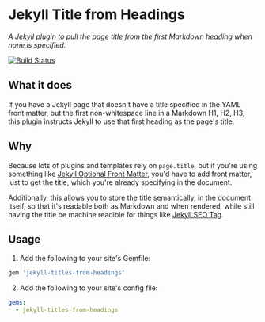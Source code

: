 # Jekyll Title from Headings

*A Jekyll plugin to pull the page title from the first Markdown heading when none is specified.*

[![Build Status](https://travis-ci.org/benbalter/jekyll-title-from-headings.svg?branch=master)](https://travis-ci.org/benbalter/jekyll-title-from-headings)

## What it does

If you have a Jekyll page that doesn't have a title specified in the YAML front matter, but the first non-whitespace line in a Markdown H1, H2, H3, this plugin instructs Jekyll to use that first heading as the page's title.

## Why

Because lots of plugins and templates rely on `page.title`, but if you're using something like [Jekyll Optional Front Matter](https://github.com/benbalter/jekyll-optional-front-matter), you'd have to add front matter, just to get the title, which you're already specifying in the document.

Additionally, this allows you to store the title semantically, in the document itself, so that it's readable both as Markdown and when rendered, while still having the title be machine readible for things like [Jekyll SEO Tag](https://github.com/benbalter/jekyll-seo-tag).

## Usage

1. Add the following to your site's Gemfile:

  ```ruby
  gem 'jekyll-titles-from-headings'
  ```

2. Add the following to your site's config file:

  ```yml
  gems:
    - jekyll-titles-from-headings
  ```
